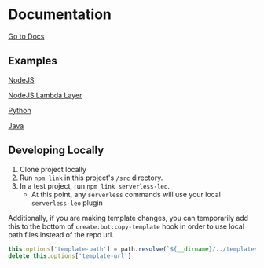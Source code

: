 # Documentation

[Go to Docs](https://github.com/LeoPlatform/serverless-leo/tree/master/src#serverless-leo)

## Examples
[NodeJS](https://github.com/LeoPlatform/serverless-leo/tree/master/examples/nodejs)

[NodeJS Lambda Layer](https://github.com/LeoPlatform/serverless-leo/tree/master/examples/nodejs-lambda-layer)

[Python](https://github.com/LeoPlatform/serverless-leo/tree/master/examples/python)

[Java](https://github.com/LeoPlatform/serverless-leo/tree/master/examples/java-quickstart)

## Developing Locally
1. Clone project locally
2. Run `npm link` in this project's `/src` directory.
3. In a test project, run `npm link serverless-leo`.
    - At this point, any `serverless` commands will use your local `serverless-leo` plugin

Additionally, if you are making template changes, you can temporarily add this to the bottom of `create:bot:copy-template` hook in order to use local path files instead of the repo url.
```js
this.options['template-path'] = path.resolve(`${__dirname}/../templates/bot/${language}/${type}`)
delete this.options['template-url']
```